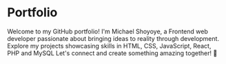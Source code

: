 # Portfolio
Welcome to my GitHub portfolio! I'm Michael Shoyoye, a Frontend web developer passionate about bringing ideas to reality through development. Explore my projects showcasing skills in HTML, CSS, JavaScript, React, PHP and MySQL Let's connect and create something amazing together! 🚀 
